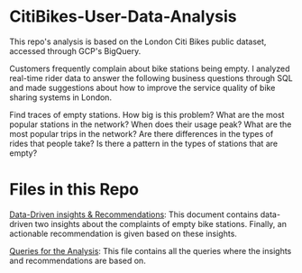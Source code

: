 # CitiBikes-User-Data-Analysis

This repo's analysis is based on the London Citi Bikes public dataset, accessed through GCP's BigQuery. 

Customers frequently complain about bike stations being empty. I analyzed real-time rider data to answer the following business questions through SQL and made suggestions about how to improve the service quality of bike sharing systems in London.

Find traces of empty stations.
How big is this problem?
What are the most popular stations in the network?
When does their usage peak?
What are the most popular trips in the network?
Are there differences in the types of rides that people take?
Is there a pattern in the types of stations that are empty?

# Files in this Repo

<a href="">Data-Driven insights &amp; Recommendations</a>: This document contains data-driven two insights about the complaints of empty bike stations. Finally, an actionable recommendation is given based on these insights.

<a href="">Queries for the Analysis</a>: This file contains all the queries where the insights and recommendations are based on.
